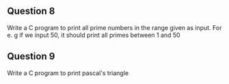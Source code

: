 ## Question 8

Write a C program to print all prime numbers in the range given as input. For e. g if we input 50, it should print all primes between 1 and 50

## Question 9

Write a C program to print pascal's triangle
